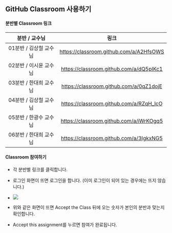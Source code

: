 ## GitHub Classroom 사용하기

#### 분반별 Classroom 링크

|     분반 / 교수님      |                  링크                   |
| :--------------------: | :-------------------------------------: |
| 01분반 / 김상철 교수님 | https://classroom.github.com/a/A2HfsOWS |
| 02분반 / 이시윤 교수님 | https://classroom.github.com/a/dQ5pIKc1 |
| 03분반 / 한대희 교수님 | https://classroom.github.com/a/0qZ1dojE |
| 04분반 / 김상철 교수님 | https://classroom.github.com/a/RZqH_lcO |
| 05분반 / 한광수 교수님 | https://classroom.github.com/a/iWrKOgq5 |
| 06분반 / 한대희 교수님 | https://classroom.github.com/a/3IgkxNG5 |



#### Classroom 참여하기

- 각 분반별 링크를 클릭합니다.
- 로그인 화면이 뜨면 로그인을 합니다. (이미 로그인이 되어 있는 경우에는 뜨지 않습니다.)
- ![](http://drive.google.com/uc?export=view&id=1G7ccMuG53F-8dN7bG4w0OK98g8LkZrTD)

- 위와 같은 화면이 뜨면 Accept the Class 뒤에 오는 숫자가 본인의 분반과 맞는지 확인합니다. 
- Accept this assignment를 누르면 참여가 완료됩니다.
